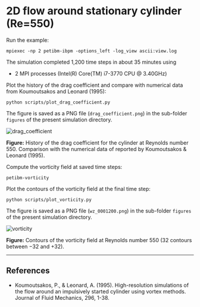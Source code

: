 # 2D flow around stationary cylinder (Re=550)

Run the example:

```shell
mpiexec -np 2 petibm-ibpm -options_left -log_view ascii:view.log
```

The simulation completed 1,200 time steps in about 35 minutes using

* 2 MPI processes (Intel(R) Core(TM) i7-3770 CPU @ 3.40GHz)

Plot the history of the drag coefficient and compare with numerical data from Koumoutsakos and Leonard (1995):

```shell
python scripts/plot_drag_coefficient.py
```

The figure is saved as a PNG file (`drag_coefficient.png`) in the sub-folder `figures` of the present simulation directory.

<img src="figures/drag_coefficient.png" alt="drag_coefficient" widht="400">

**Figure:** History of the drag coefficient for the cylinder at Reynolds number $550$. Comparison with the numerical data of reported by Koumoutsakos & Leonard (1995).

Compute the vorticity field at saved time steps:

```shell
petibm-vorticity
```

Plot the contours of the vorticity field at the final time step:

```shell
python scripts/plot_vorticity.py
```

The figure is saved as a PNG file (`wz_0001200.png`) in the sub-folder `figures` of the present simulation directory.

<img src="figures/wz_0001200.png" alt="vorticity" widht="400">

**Figure:** Contours of the vorticity field at Reynolds number $550$ ($32$ contours between $-32$ and $+32$).

---

## References

* Koumoutsakos, P., & Leonard, A. (1995). High-resolution simulations of the flow around an impulsively started cylinder using vortex methods. Journal of Fluid Mechanics, 296, 1-38.
